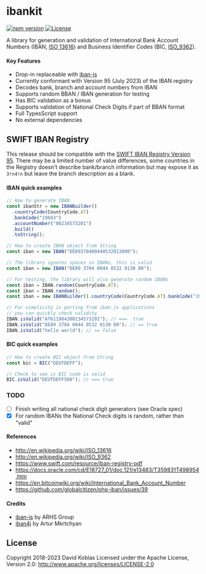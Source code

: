 # ibankit

[![npm version](https://badge.fury.io/js/ibankit.svg)](https://badge.fury.io/js/ibankit)
[![License](https://img.shields.io/badge/License-Apache%202.0-blue.svg)](https://github.com/koblas/ibankit-js/blob/master/LICENSE.txt)

A library for generation and validation of International Bank Account Numbers
(IBAN, [ISO 13616](http://en.wikipedia.org/wiki/ISO_13616)) and Business
Identifier Codes (BIC, [ISO_9362](http://en.wikipedia.org/wiki/ISO_9362)).

#### Key Features

- Drop-in replaceable with [iban-js](https://www.npmjs.com/package/iban)
- Currently conformant with Version 95 (July 2023) of the IBAN registry
- Decodes bank, branch and account numbers from IBAN
- Supports random BBAN / IBAN generation for testing
- Has BIC validation as a bonus
- Supports validation of National Check Digits if part of BBAN format
- Full TypesScript support
- No external dependencies

## SWIFT IBAN Registry

This release should be compatible with the [SWIFT IBAN Registry
Version 95](https://www.swift.com/swift-resource/9606/download). There may be a limited number
of value differences, some countries in the Registry doesn't describe bank/branch information
but may expose it as `3!n4!n` but leave the branch description as a blank.

#### IBAN quick examples

```javascript
// How to generate IBAN
const ibanStr = new IBANBuilder()
  .countryCode(CountryCode.AT)
  .bankCode("19043")
  .accountNumber("00234573201")
  .build()
  .toString();

// How to create IBAN object from String
const iban = new IBAN("DE89370400440532013000");

// The library ignores spaces in IBANs, this is valid
const iban = new IBAN("DE89 3704 0044 0532 0130 00");

// For testing, the library will also generate random IBANs
const iban = IBAN.random(CountryCode.AT);
const iban = IBAN.random();
const iban = new IBANBuilder().countryCode(CountryCode.AT).bankCode("19043").build();

// For simplicity in porting from iban-js applications
// you can quickly check validity
IBAN.isValid("AT611904300234573201"); // ===  true
IBAN.isValid("DE89 3704 0044 0532 0130 00"); // == true
IBAN.isValid("hello world"); // == false
```

#### BIC quick examples

```typescript
// How to create BIC object from String
const bic = BIC("DEUTDEFF");

// Check to see is BIC code is valid
BIC.isValid("DEUTDEFF500"); // === true
```

### TODO

- [ ] Finish writing all national check digit generators (see Oracle spec)
- [x] For random IBANs the National Check digits is random, rather than "valid"

#### References

- http://en.wikipedia.org/wiki/ISO_13616
- http://en.wikipedia.org/wiki/ISO_9362
- https://www.swift.com/resource/iban-registry-pdf
- https://docs.oracle.com/cd/E18727_01/doc.121/e13483/T359831T498954.htm
- https://en.bitcoinwiki.org/wiki/International_Bank_Account_Number
- https://github.com/globalcitizen/php-iban/issues/39

#### Credits

- [iban-js](https://www.npmjs.com/package/iban) by ARHS Group
- [iban4j](https://github.com/arturmkrtchyan/iban4j) by Artur Mkrtchyan

## License

Copyright 2018-2023 David Koblas
Licensed under the Apache License, Version 2.0: http://www.apache.org/licenses/LICENSE-2.0
